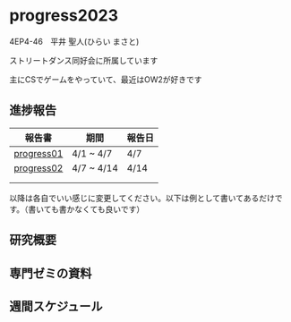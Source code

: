 # progress2023
4EP4-46　平井 聖人(ひらい まさと)

ストリートダンス同好会に所属しています

主にCSでゲームをやっていて、最近はOW2が好きです

## 進捗報告

| 報告書                                  | 期間        | 報告日 |
|-----------------------------------------|-------------|--------|
| [progress01](<https://github.com/Masato-Hirai/test2/blob/main/securware_2020_2_60_30025.pdf>) | 4/1 ~ 4/7   | 4/7    |
| [progress02]()                          | 4/7 ~ 4/14  | 4/14   |
| []()                                    |             |        |
| []()                                    |             |        |


以降は各自でいい感じに変更してください。以下は例として書いてあるだけです。（書いても書かなくても良いです）


## 研究概要


## 専門ゼミの資料


## 週間スケジュール
